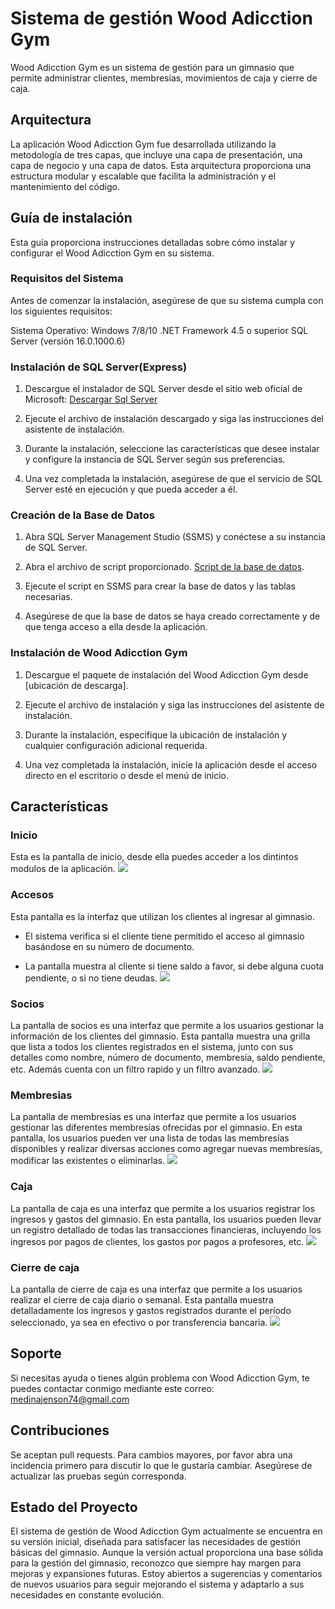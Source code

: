 # Sistema de gestión Wood Adicction Gym
Wood Adicction Gym es un sistema de gestión para un gimnasio que permite administrar clientes, membresías, movimientos de caja y cierre de caja.
## Arquitectura
La aplicación Wood Adicction Gym fue desarrollada utilizando la metodología de tres capas, que incluye una capa de presentación, una capa de negocio y una capa de datos. Esta arquitectura proporciona una estructura modular y escalable que facilita la administración y el mantenimiento del código.
## Guía de instalación
Esta guía proporciona instrucciones detalladas sobre cómo instalar y configurar el Wood Adicction Gym en su sistema.
### Requisitos del Sistema
Antes de comenzar la instalación, asegúrese de que su sistema cumpla con los siguientes requisitos:

Sistema Operativo: Windows 7/8/10
.NET Framework 4.5 o superior
SQL Server (versión 16.0.1000.6)
### Instalación de SQL Server(Express)
1. Descargue el instalador de SQL Server desde el sitio web oficial de Microsoft: [Descargar Sql Server](https://www.microsoft.com/es-es/sql-server/sql-server-downloads "Descargar Sql Server")

3. Ejecute el archivo de instalación descargado y siga las instrucciones del asistente de instalación.

5. Durante la instalación, seleccione las características que desee instalar y configure la instancia de SQL Server según sus preferencias.

7. Una vez completada la instalación, asegúrese de que el servicio de SQL Server esté en ejecución y que pueda acceder a él.
### Creación de la Base de Datos
1. Abra SQL Server Management Studio (SSMS) y conéctese a su instancia de SQL Server.

3. Abra el archivo de script proporcionado. [Script de la base de datos]("https://github.com/JensonMedina/WoodGym/blob/main/WoodAdicctionGymBD.sql).

5. Ejecute el script en SSMS para crear la base de datos y las tablas necesarias.

7. Asegúrese de que la base de datos se haya creado correctamente y de que tenga acceso a ella desde la aplicación.
### Instalación de Wood Adicction Gym
1. Descargue el paquete de instalación del Wood Adicction Gym desde [ubicación de descarga].

3. Ejecute el archivo de instalación y siga las instrucciones del asistente de instalación.

5. Durante la instalación, especifique la ubicación de instalación y cualquier configuración adicional requerida.

7. Una vez completada la instalación, inicie la aplicación desde el acceso directo en el escritorio o desde el menú de inicio.
## Características
### Inicio
Esta es la pantalla de inicio, desde ella puedes acceder a los dintintos modulos de la aplicación.
![](https://scontent-mad1-1.xx.fbcdn.net/v/t39.30808-6/432127756_1505766587035928_2455899362526240918_n.jpg?stp=dst-jpg_p180x540&_nc_cat=107&ccb=1-7&_nc_sid=5f2048&_nc_ohc=5y7etcKcm94AX-YXh27&_nc_ht=scontent-mad1-1.xx&oh=00_AfC5rdtw18L6KS0wLvQdceW9GFs_AhqwS6s-w9vx4aJcfA&oe=6606F5B8)
### Accesos
Esta pantalla es la interfaz que utilizan los clientes al ingresar al gimnasio.
- El sistema verifica si el cliente tiene permitido el acceso al gimnasio basándose en su número de documento.

-  La pantalla muestra al cliente si tiene saldo a favor, si debe alguna cuota pendiente, o si no tiene deudas.
![](https://scontent-mad2-1.xx.fbcdn.net/v/t39.30808-6/432106966_1505766590369261_6134835900933055504_n.jpg?stp=dst-jpg_p180x540&_nc_cat=100&ccb=1-7&_nc_sid=5f2048&_nc_ohc=9Od8wcBIEhcAX-iz8qE&_nc_ht=scontent-mad2-1.xx&oh=00_AfDH2xkBpii2NdnfGHZPYFFn21uSgjfPRaFG2_xatZj6AA&oe=6607947C)
### Socios
La pantalla de socios es una interfaz que permite a los usuarios gestionar la información de los clientes del gimnasio. Esta pantalla muestra una grilla que lista a todos los clientes registrados en el sistema, junto con sus detalles como nombre, número de documento, membresía, saldo pendiente, etc.
Además cuenta con un filtro rapido y un filtro avanzado.
![](https://scontent-mad1-1.xx.fbcdn.net/v/t39.30808-6/432102100_1505766583702595_374745419281946723_n.jpg?stp=dst-jpg_p180x540&_nc_cat=103&ccb=1-7&_nc_sid=5f2048&_nc_ohc=XWJ8zGX8MaMAX-RCmU7&_nc_ht=scontent-mad1-1.xx&oh=00_AfAS9xoxx9SDoNV6rAXlY1PW18IbgZn8SgLFPsirunKaDQ&oe=660856D3)
### Membresias
La pantalla de membresías es una interfaz que permite a los usuarios gestionar las diferentes membresías ofrecidas por el gimnasio. En esta pantalla, los usuarios pueden ver una lista de todas las membresías disponibles y realizar diversas acciones como agregar nuevas membresías, modificar las existentes o eliminarlas.
![](https://scontent-mad2-1.xx.fbcdn.net/v/t39.30808-6/432115832_1505766580369262_6677799342885423086_n.jpg?stp=dst-jpg_p180x540&_nc_cat=111&ccb=1-7&_nc_sid=5f2048&_nc_ohc=fVfR09Gaj2cAX-k1MZp&_nc_ht=scontent-mad2-1.xx&oh=00_AfBa-H7VLa5TDT3rBl1tQtiMaxJqUGBvtY-jSFXJ9Vsacg&oe=6607C51A)
### Caja
La pantalla de caja es una interfaz que permite a los usuarios registrar los ingresos y gastos del gimnasio. En esta pantalla, los usuarios pueden llevar un registro detallado de todas las transacciones financieras, incluyendo los ingresos por pagos de clientes, los gastos por pagos a profesores, etc.
![](https://scontent-mad2-1.xx.fbcdn.net/v/t39.30808-6/432120712_1505766593702594_6186501440621019320_n.jpg?stp=dst-jpg_p180x540&_nc_cat=109&ccb=1-7&_nc_sid=5f2048&_nc_ohc=vchI4YlYoiYAX9LaET2&_nc_ht=scontent-mad2-1.xx&oh=00_AfAP_vCYYM3qSsR1SgtM97wh_6krQuUbZrohnqrBbFNwfw&oe=6607AC8E)
### Cierre de caja
La pantalla de cierre de caja es una interfaz que permite a los usuarios realizar el cierre de caja diario o semanal. Esta pantalla muestra detalladamente los ingresos y gastos registrados durante el período seleccionado, ya sea en efectivo o por transferencia bancaria.
![](https://scontent-mad1-1.xx.fbcdn.net/v/t39.30808-6/432139715_1505766573702596_9117337561148879516_n.jpg?stp=dst-jpg_p180x540&_nc_cat=105&ccb=1-7&_nc_sid=5f2048&_nc_ohc=b-BOC5ZMQWMAX_1j-Hy&_nc_ht=scontent-mad1-1.xx&oh=00_AfDuouWlPAlAEoBi3H8alj4CJD51kLM46_z1EF8vMhsvxg&oe=66088059)
## Soporte
Si necesitas ayuda o tienes algún problema con Wood Adicction Gym, te puedes contactar conmigo mediante este correo: medinajenson74@gmail.com
## Contribuciones
Se aceptan pull requests. Para cambios mayores, por favor abra una incidencia primero para discutir lo que le gustaría cambiar.
Asegúrese de actualizar las pruebas según corresponda.
## Estado del Proyecto
El sistema de gestión de Wood Adicction Gym actualmente se encuentra en su versión inicial, diseñada para satisfacer las necesidades de gestión básicas del gimnasio. 
Aunque la versión actual proporciona una base sólida para la gestión del gimnasio, reconozco que siempre hay margen para mejoras y expansiones futuras. Estoy abiertos a sugerencias y comentarios de nuevos usuarios para seguir mejorando el sistema y adaptarlo a sus necesidades en constante evolución.

